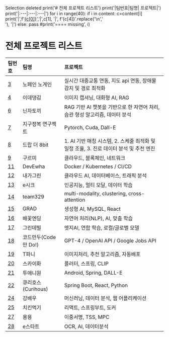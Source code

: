 Selection deleted
print('# 전체 프로젝트 리스트')
print('|팀번호|팀명| 프로젝트|')
print('|:---|:---|:---|')
for i in range(40):
    if i in content:
        c=content[i]
        print('|',f'[{c[0]}](#team-{c[0]})','|',c[1], '|', f'{c[4]}'.replace('\n','<br>'), '|')
    else:
        pass
        #print('==== missing', i)

# 전체 프로젝트 리스트
|팀번호|팀명| 프로젝트|
|:---|:---|:---|
| [3](#team-3) | 노페인 노게인 | 실시간 대중교통 연동, 지도 api 연동, 장애물 감지 및 경로 최적화 |
| [4](#team-4) | 이데댕김 | 이미지 캡셔닝, 대화형 AI, RAG |
| [6](#team-6) | 닌자토끼 | RAG 기반 AI 챗봇을 기반으로 한 자연어 처리, 습관 형성 알고리즘,  데이터 분석 |
| [7](#team-7) | 지구정복 연구젝트 | Pytorch, Cuda, Dall-E |
| [8](#team-8) | 드랍 더 8bit | 1. AI 기반 매칭 시스템, 2. 스케줄 최적화 및 일정 조율, 3. 진로 데이터 분석 및 추천 엔진 |
| [9](#team-9) | 구르미 | 클라우드, 블록체인, 네트워크 |
| [11](#team-11) | DevEwha | Docker / Kubernetes / CI/CD |
| [12](#team-12) | 내가그린 | 클라우드 AI, 데이터베이스, 트래픽 분석 |
| [13](#team-13) | e시크 | 인공지능, 멀티 모달, 데이터 학습 |
| [14](#team-14) | team329 | multi-modality, clustering, cross-attention |
| [15](#team-15) | GRAD | 생성형 AI, MySQL, React |
| [16](#team-16) | 배꽃엔딩 | 자연어 처리(NLP), AI, 맞춤 학습 |
| [17](#team-17) | 그린데빌 | 엣지AI, 연합 학습, 로컬/글로벌 모델 |
| [18](#team-18) | 코드만두(Code 만 Do!) | GPT-4 / OpenAI API / Google Jobs API  |
| [19](#team-19) | T파니 | 이미지처리, 추천 알고리즘, 자동배포  |
| [20](#team-20) | 스카이화 | 플러터, 스프링, CLIP |
| [21](#team-21) | 투애니원 | Android, Spring, DALL-E |
| [22](#team-22) | 큐리호스(Curihous) | Spring Boot, React, Python |
| [24](#team-24) | 강배우 | 머신러닝, 데이터 분석, 웹 어플리케이션 |
| [25](#team-25) | 치킨먹기 | 리액트, 스프링부트, 도커 |
| [27](#team-27) | 용용 | 이중서명, TSS,  MPC |
| [28](#team-28) | e스타트 | OCR, AI, 데이터분석 |
